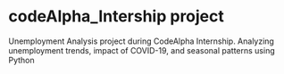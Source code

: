 # codeAlpha_Intership project
Unemployment Analysis project during CodeAlpha Internship. Analyzing unemployment trends, impact of COVID-19, and seasonal patterns using Python
